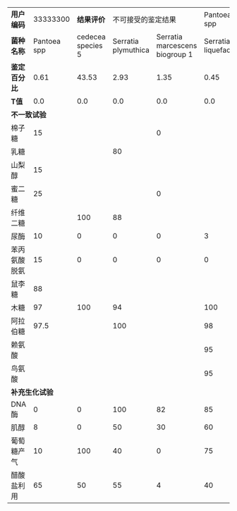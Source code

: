 <table class='layui-table'>
<tr>
<td><b>用户编码</b></td>
<td>33333300</td>
<td><b>结果评价</b></td>
<td colspan='2'>不可接受的鉴定结果</td>
<td>Pantoea spp</td>
</tr>
<tr>
<td><b>菌种名称</b></td>
<td>Pantoea spp</td>
<td>cedecea species 5</td>
<td>Serratia plymuthica</td>
<td>Serratia marcescens biogroup 1</td>
<td>Serratia liquefaciens</td>
</tr>
<tr>
<td><b>鉴定百分比</b></td>
<td>0.61</td>
<td>43.53</td>
<td>2.93</td>
<td>1.35</td>
<td>0.45</td>
</tr>
<tr>
<td><b>T值</b></td>
<td>0.0</td>
<td>0.0</td>
<td>0.0</td>
<td>0.0</td>
<td>0.0</td>
</tr>
<tr>
<td colspan='6'><b>不一致试验</b></td>
</tr>
<tr>
<td>棉子糖</td>
<td>15</td>
<td></td>
<td></td>
<td>0</td>
<td></td>
</tr>
<tr>
<td>乳糖</td>
<td></td>
<td></td>
<td>80</td>
<td></td>
<td></td>
</tr>
<tr>
<td>山梨醇</td>
<td>15</td>
<td></td>
<td></td>
<td></td>
<td></td>
</tr>
<tr>
<td>蜜二糖</td>
<td>25</td>
<td></td>
<td></td>
<td>0</td>
<td></td>
</tr>
<tr>
<td>纤维二糖</td>
<td></td>
<td>100</td>
<td>88</td>
<td></td>
<td></td>
</tr>
<tr>
<td>尿酶</td>
<td>10</td>
<td>0</td>
<td>0</td>
<td>0</td>
<td>3</td>
</tr>
<tr>
<td>苯丙氨酸脱氨</td>
<td>15</td>
<td>0</td>
<td>0</td>
<td>0</td>
<td>0</td>
</tr>
<tr>
<td>鼠李糖</td>
<td>88</td>
<td></td>
<td></td>
<td></td>
<td></td>
</tr>
<tr>
<td>木糖</td>
<td>97</td>
<td>100</td>
<td>94</td>
<td></td>
<td>100</td>
</tr>
<tr>
<td>阿拉伯糖</td>
<td>97.5</td>
<td></td>
<td>100</td>
<td></td>
<td>98</td>
</tr>
<tr>
<td>赖氨酸</td>
<td></td>
<td></td>
<td></td>
<td></td>
<td>95</td>
</tr>
<tr>
<td>鸟氨酸</td>
<td></td>
<td></td>
<td></td>
<td></td>
<td>95</td>
</tr>
<tr>
<td colspan='6'><b>补充生化试验</b></td>
</tr>
<tr>
<td>DNA酶</td>
<td>0</td>
<td>0</td>
<td>100</td>
<td>82</td>
<td>85</td>
</tr>
<tr>
<td>肌醇</td>
<td>8</td>
<td>0</td>
<td>50</td>
<td>30</td>
<td>60</td>
</tr>
<tr>
<td>葡萄糖产气</td>
<td>10</td>
<td>100</td>
<td>40</td>
<td>0</td>
<td>75</td>
</tr>
<tr>
<td>醋酸盐利用</td>
<td>65</td>
<td>50</td>
<td>55</td>
<td>4</td>
<td>40</td>
</tr>
</table>
